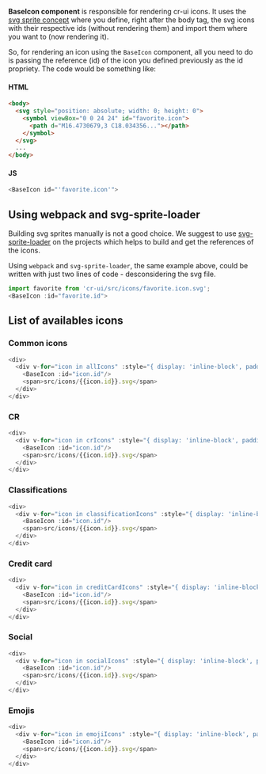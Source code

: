 **BaseIcon component** is responsible for rendering cr-ui icons. It uses the
[svg sprite concept](https://fvsch.com/code/svg-icons/) where you define, right after the body tag,
the svg icons with their respective ids (without rendering them) and import them where you want to
(now rendering it).

So, for rendering an icon using the `BaseIcon` component, all you need to do is passing
the reference (id) of the icon you defined previously as the id propriety.
The code would be something like:

#### HTML
```html
<body>
  <svg style="position: absolute; width: 0; height: 0">
    <symbol viewBox="0 0 24 24" id="favorite.icon">
      <path d="M16.4730679,3 C18.034356..."></path>
    </symbol>
  </svg>
  ...
</body>
```

#### JS
```js static
<BaseIcon id="'favorite.icon'">
```

## Using webpack and svg-sprite-loader
Building svg sprites manually is not a good choice. We suggest to use
[svg-sprite-loader](https://github.com/kisenka/svg-sprite-loader) on the projects which helps to
build and get the references of the icons.

Using `webpack` and `svg-sprite-loader`, the same example above,
could be written with just two lines of code - desconsidering the svg file.

```js static
import favorite from 'cr-ui/src/icons/favorite.icon.svg';
<BaseIcon :id="favorite.id">

```

## List of availables icons
### Common icons

```js
<div>
  <div v-for="icon in allIcons" :style="{ display: 'inline-block', padding: '15px 0', width: '33%' }">
    <BaseIcon :id="icon.id"/>
    <span>src/icons/{{icon.id}}.svg</span>
  </div>
</div>
```

### CR

```js
<div>
  <div v-for="icon in crIcons" :style="{ display: 'inline-block', padding: '15px 0', width: '33%' }">
    <BaseIcon :id="icon.id"/>
    <span>src/icons/{{icon.id}}.svg</span>
  </div>
</div>
```

### Classifications

```js
<div>
  <div v-for="icon in classificationIcons" :style="{ display: 'inline-block', padding: '15px 0', width: '33%' }">
    <BaseIcon :id="icon.id"/>
    <span>src/icons/{{icon.id}}.svg</span>
  </div>
</div>
```

### Credit card

```js
<div>
  <div v-for="icon in creditCardIcons" :style="{ display: 'inline-block', padding: '15px 0', width: '33%' }">
    <BaseIcon :id="icon.id"/>
    <span>src/icons/{{icon.id}}.svg</span>
  </div>
</div>
```

### Social

```js
<div>
  <div v-for="icon in socialIcons" :style="{ display: 'inline-block', padding: '15px 0', width: '33%' }">
    <BaseIcon :id="icon.id"/>
    <span>src/icons/{{icon.id}}.svg</span>
  </div>
</div>
```

### Emojis

```js
<div>
  <div v-for="icon in emojiIcons" :style="{ display: 'inline-block', padding: '15px 0', width: '33%' }">
    <BaseIcon :id="icon.id"/>
    <span>src/icons/{{icon.id}}.svg</span>
  </div>
</div>

```
